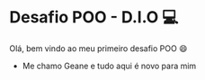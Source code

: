# Desafio POO - D.I.O :computer:

Olá, bem vindo ao meu primeiro desafio POO :smile:

- Me chamo Geane e tudo aqui é novo para mim​


